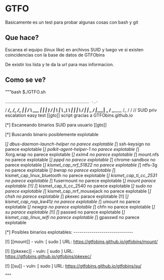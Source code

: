 # GTFO

Basicamente es un test para probar algunas cosas con bash y git

## Que hace?

Escanea el equipo (linux like) en archivos SUID y luego ve si existen coincidencias con la base de datos de GTFObins

De existir los lista y te da la url para mas informacion.

## Como se ve?

"""bash
$./GTFO.sh 


    ______________________________________ ._.
   /  _____/\__    ___/\_   _____/\_____  \| |
  /   \  ___  |    |    |    __)   /   |   \ |
  \    \_\  \ |    |    |     \   /    |    \|
   \______  / |____|    \___  /   \_______  /_
          \/                \/            \/\/
        SUID priv escalation easy test
               [[gto]] script
         gracias a GTFObins.github.io

[*] Escaneando binarios SUID para usuario [[gto]]


[*] Buscando binario posiblemente explotable

[*] dbus-daemon-launch-helper no parece explotable
[*] ssh-keysign no parece explotable
[*] polkit-agent-helper-1 no parece explotable
[*] Xorg.wrap no parece explotable
[*] exim4 no parece explotable
[*] mount.nfs no parece explotable
[*] pppd no parece explotable
[*] chrome-sandbox no parece explotable
[*] kismet_cap_nrf_51822 no parece explotable
[*] ntfs-3g no parece explotable
[*] bwrap no parece explotable
[*] kismet_cap_linux_bluetooth no parece explotable
[*] kismet_cap_ti_cc_2531 no parece explotable
[*] fusermount no parece explotable
[*] mount parace explotable [!!]
[*] kismet_cap_ti_cc_2540 no parece explotable
[*] sudo no parece explotable
[*] kismet_cap_nrf_mousejack no parece explotable
[*] chsh no parece explotable
[*] pkexec parace explotable [!!]
[*] kismet_cap_nxp_kw41z no parece explotable
[*] umount no parece explotable
[*] newgrp no parece explotable
[*] chfn no parece explotable
[*] su parace explotable [!!]
[*] passwd no parece explotable
[*] kismet_cap_linux_wifi no parece explotable
[*] gpasswd no parece explotable


[*] Posibles binarios explotables:
    ------------------------------

[!] [[mount]] - vuln: [ sudo  ]
    URL: https://gtfobins.github.io/gtfobins/mount/

[!] [[pkexec]] - vuln: [ sudo  ]
    URL: https://gtfobins.github.io/gtfobins/pkexec/

[!] [[su]] - vuln: [ sudo  ]
    URL: https://gtfobins.github.io/gtfobins/su/

"""



